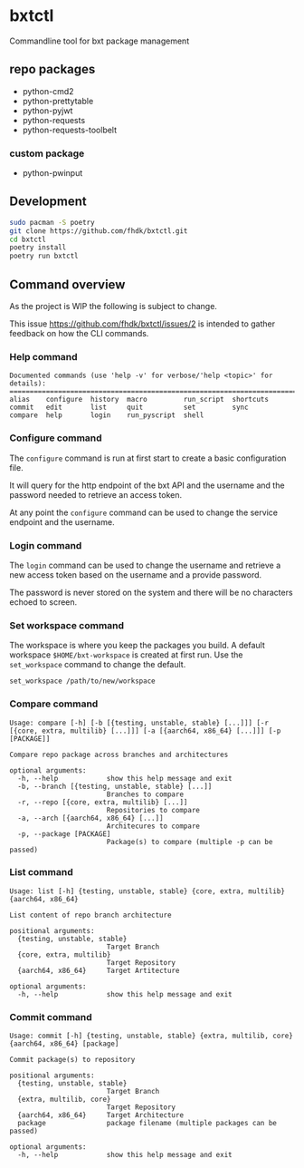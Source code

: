 # bxtctl

Commandline tool for bxt package management

## repo packages

- python-cmd2
- python-prettytable
- python-pyjwt
- python-requests
- python-requests-toolbelt

### custom package

- python-pwinput

## Development

```bash
sudo pacman -S poetry
git clone https://github.com/fhdk/bxtctl.git
cd bxtctl
poetry install
poetry run bxtctl
```

## Command overview

As the project is WIP the following is subject to change.

This issue https://github.com/fhdk/bxtctl/issues/2 is intended to gather feedback on how the CLI commands.

### Help command

```
Documented commands (use 'help -v' for verbose/'help <topic>' for details):
===========================================================================
alias    configure  history  macro         run_script  shortcuts
commit   edit       list     quit          set         sync     
compare  help       login    run_pyscript  shell    
```

### Configure command

The `configure` command is run at first start to create a basic configuration file.

It will query for the http endpoint of the bxt API and the username and the password needed to retrieve an access token.

At any point the `configure` command can be used to change the service endpoint and the username.

### Login command

The `login` command can be used to change the username and retrieve a new access token based on the username and a
provide password.

The password is never stored on the system and there will be no characters echoed to screen.

### Set workspace command

The workspace is where you keep the packages you build. A default workspace `$HOME/bxt-workspace` is created at first
run.
Use the `set_workspace` command to change the default.

```
set_workspace /path/to/new/workspace
```

### Compare command

```
Usage: compare [-h] [-b [{testing, unstable, stable} [...]]] [-r [{core, extra, multilib} [...]]] [-a [{aarch64, x86_64} [...]]] [-p [PACKAGE]]

Compare repo package across branches and architectures

optional arguments:
  -h, --help            show this help message and exit
  -b, --branch [{testing, unstable, stable} [...]]
                        Branches to compare
  -r, --repo [{core, extra, multilib} [...]]
                        Repositories to compare
  -a, --arch [{aarch64, x86_64} [...]]
                        Architecures to compare
  -p, --package [PACKAGE]
                        Package(s) to compare (multiple -p can be passed)
```

### List command

```
Usage: list [-h] {testing, unstable, stable} {core, extra, multilib} {aarch64, x86_64}

List content of repo branch architecture

positional arguments:
  {testing, unstable, stable}
                        Target Branch
  {core, extra, multilib}
                        Target Repository
  {aarch64, x86_64}     Target Artitecture

optional arguments:
  -h, --help            show this help message and exit
```

### Commit command

```
Usage: commit [-h] {testing, unstable, stable} {extra, multilib, core} {aarch64, x86_64} [package]

Commit package(s) to repository

positional arguments:
  {testing, unstable, stable}
                        Target Branch
  {extra, multilib, core}
                        Target Repository
  {aarch64, x86_64}     Target Architecture
  package               package filename (multiple packages can be passed)

optional arguments:
  -h, --help            show this help message and exit
```
